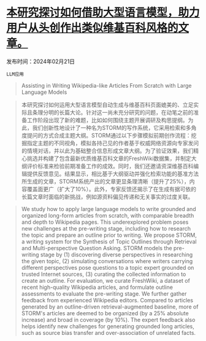 # [本研究探讨如何借助大型语言模型，助力用户从头创作出类似维基百科风格的文章。](https://arxiv.org/abs/2402.14207)

发布时间：2024年02月21日

`LLM应用`

> Assisting in Writing Wikipedia-like Articles From Scratch with Large Language Models

> 本研究探讨如何运用大型语言模型自动生成与维基百科页面媲美的、立足实际且条理分明的长篇大论。针对这一尚未充分研究的问题，在动笔之前的准备工作阶段出现了新的难题，比如如何围绕主题开展调研及构思提纲。为此，我们创新性地设计了一种名为STORM的写作系统，它采用检索和多角度提问的方式合成主题大纲。STORM通过以下步骤模拟前期创作流程：挖掘指定主题的不同视角，模拟各持己见的作者基于权威网络资源向专家发问的情境对话，并以此为基础整合信息形成文章大纲。为了验证效果，我们精心挑选并构建了包含最新优质维基百科文章的FreshWiki数据集，并制定大纲评价标准来检验前期准备工作的成效。同时，我们还邀请资深维基百科编辑提供反馈意见。结果显示，相比基于大纲驱动并强化检索功能的基准方法所生成的文章，STORM系统产出的文章更显条理清晰（提升了25%），内容覆盖面更广（扩大了10%）。此外，专家反馈还揭示了在生成有据可依的长篇文章时面临的新挑战，例如源资料偏见传递和无关事实的过度关联。

> We study how to apply large language models to write grounded and organized long-form articles from scratch, with comparable breadth and depth to Wikipedia pages. This underexplored problem poses new challenges at the pre-writing stage, including how to research the topic and prepare an outline prior to writing. We propose STORM, a writing system for the Synthesis of Topic Outlines through Retrieval and Multi-perspective Question Asking. STORM models the pre-writing stage by (1) discovering diverse perspectives in researching the given topic, (2) simulating conversations where writers carrying different perspectives pose questions to a topic expert grounded on trusted Internet sources, (3) curating the collected information to create an outline.
  For evaluation, we curate FreshWiki, a dataset of recent high-quality Wikipedia articles, and formulate outline assessments to evaluate the pre-writing stage. We further gather feedback from experienced Wikipedia editors. Compared to articles generated by an outline-driven retrieval-augmented baseline, more of STORM's articles are deemed to be organized (by a 25% absolute increase) and broad in coverage (by 10%). The expert feedback also helps identify new challenges for generating grounded long articles, such as source bias transfer and over-association of unrelated facts.